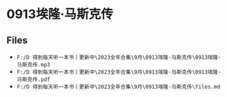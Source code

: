 # 0913埃隆·马斯克传

## Files

- `F:/D 得到每天听一本书丨更新中\2023全年合集\9月\0913埃隆·马斯克传\0913埃隆·马斯克传.mp3`
- `F:/D 得到每天听一本书丨更新中\2023全年合集\9月\0913埃隆·马斯克传\0913埃隆·马斯克传.pdf`
- `F:/D 得到每天听一本书丨更新中\2023全年合集\9月\0913埃隆·马斯克传\files.md`
